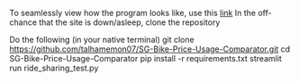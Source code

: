 To seamlessly view how the program looks like, use this [link](https://sg-bike-price-usage-comparator.streamlit.app)
In the off-chance that the site is down/asleep, clone the repository

Do the following (in your native terminal)
git clone https://github.com/talhamemon07/SG-Bike-Price-Usage-Comparator.git
cd SG-Bike-Price-Usage-Comparator
pip install -r requirements.txt
streamlit run ride_sharing_test.py

